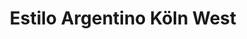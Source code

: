 ---
title: "Estilo Argentino Köln West"
url: /koeln/estilo-argentino-koeln-west/
shop: Supermarkt
---
